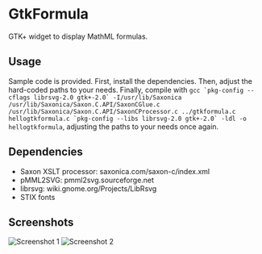 # GtkFormula

GTK+ widget to display MathML formulas.

## Usage

Sample code is provided. First, install the dependencies. Then, adjust the hard-coded paths to your needs. Finally, compile with ```gcc `pkg-config --cflags librsvg-2.0 gtk+-2.0` -I/usr/lib/Saxonica /usr/lib/Saxonica/Saxon.C.API/SaxonCGlue.c /usr/lib/Saxonica/Saxon.C.API/SaxonCProcessor.c ../gtkformula.c hellogtkformula.c `pkg-config --libs librsvg-2.0 gtk+-2.0` -ldl -o hellogtkformula```, adjusting the paths to your needs once again.

## Dependencies
  - Saxon XSLT processor: saxonica.com/saxon-c/index.xml
  - pMML2SVG: pmml2svg.sourceforge.net
  - librsvg: wiki.gnome.org/Projects/LibRsvg
  - STIX fonts

## Screenshots

![Screenshot 1](http://i.imgur.com/vmtAdzU.png "Screenshot 1")
![Screenshot 2](http://i.imgur.com/0FAZlIU.png "Screenshot 2")
